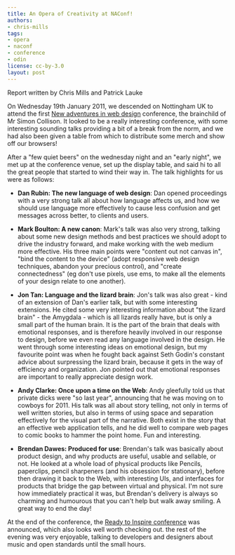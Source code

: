 ```yaml
---
title: An Opera of Creativity at NAConf!
authors:
- chris-mills
tags:
- opera
- naconf
- conference
- odin
license: cc-by-3.0
layout: post
---
```


<p>Report written by Chris Mills and Patrick Lauke</p>

<p>On Wednesday 19th January 2011, we descended on Nottingham UK to
attend the first <a href="http://newadventuresconf.com/">New adventures
in web design</a> conference, the brainchild of Mr Simon Collison. It
looked to be a really interesting conference, with some interesting
sounding talks providing a bit of a break from the norm, and we had also
been given a table from which to distribute some merch and show off our
browsers!</p>

<p>After a &quot;few quiet beers&quot; on the wednesday night and an &quot;early
night&quot;, we met up at the conference venue, set up the display table, and
said hi to all the great people that started to wind their way in. The
talk highlights for us were as follows:</p>

<ul>
<li><p><strong>Dan Rubin: The new language of web design</strong>: Dan
opened proceedings with a very strong talk all about how language
affects us, and how we should use language more effectively to cause
less confusion and get messages across better, to clients and
users.</p></li>

<li><p><strong>Mark Boulton: A new canon</strong>: Mark&#39;s talk was also
very strong, talking about some new design methods and best practices we
should adopt to drive the industry forward, and make working with the
web medium more effective. His three main points were &quot;content out not
canvas in&quot;, &quot;bind the content to the device&quot; (adopt responsive web
design techniques, abandon your precious control), and &quot;create
connectedness&quot; (eg don&#39;t use pixels, use ems, to make all the elements
of your design relate to one another).</p></li>

<li><p><strong>Jon Tan: Language and the lizard brain</strong>: Jon&#39;s
talk was also great - kind of an extension of Dan&#39;s earlier talk, but
with some interesting extensions. He cited some very interesting
information about &quot;the lizard brain&quot; - the Amygdala - which is all
lizards really have, but is only a small part of the human brain. It is
the part of the brain that deals with emotional responses, and is
therefore heavily involved in our response to design, before we even
read any language involved in the design. He went through some
interesting ideas on emotional design, but my favourite point was when
he fought back against Seth Godin&#39;s constant advice about surpressing
the lizard brain, because it gets in the way of efficiency and
organization. Jon pointed out that emotional responses are important to
really appreciate design work.</p></li>

<li><p><strong>Andy Clarke: Once upon a time on the Web</strong>: Andy
gleefully told us that private dicks were &quot;so last year&quot;, announcing
that he was moving on to cowboys for 2011. His talk was all about story
telling, not only in terms of well written stories, but also in terms of
using space and separation effectively for the visual part of the
narrative. Both exist in the story that an effective web application
tells, and he did well to compare web pages to comic books to hammer the
point home. Fun and interesting.</p></li>

<li><p><strong>Brendan Dawes: Produced for use</strong>: Brendan&#39;s talk
was basically about product design, and why products are useful, usable
and sellable, or not. He looked at a whole load of physical products
like Pencils, paperclips, pencil sharpeners (and his obsession for
stationary), before then drawing it back to the Web, with interesting
UIs, and interfaces for products that bridge the gap between virtual and
physical. I&#39;m not sure how immediately practical it was, but Brendan&#39;s
delivery is always so charming and humourous that you can&#39;t help but
walk away smiling. A great way to end the day!</p></li>

</ul>

<p>At the end of the conference, the <a href="http://inspireconf.com/">Ready to Inspire conference</a> was
announced, which also looks well worth checking out. the rest of the
evening was very enjoyable, talking to developers and designers about
music and open standards until the small hours.</p>
